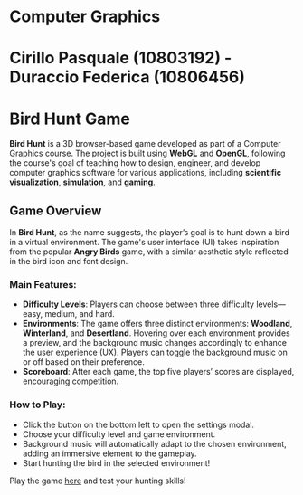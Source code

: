 # Computer Graphics 

# Cirillo Pasquale (10803192) - Duraccio Federica (10806456) 

# Bird Hunt Game

**Bird Hunt** is a 3D browser-based game developed as part of a Computer Graphics course. The project is built using **WebGL** and **OpenGL**, following the course's goal of teaching how to design, engineer, and develop computer graphics software for various applications, including **scientific visualization**, **simulation**, and **gaming**.

## Game Overview

In **Bird Hunt**, as the name suggests, the player’s goal is to hunt down a bird in a virtual environment. The game's user interface (UI) takes inspiration from the popular **Angry Birds** game, with a similar aesthetic style reflected in the bird icon and font design.

### Main Features:
- **Difficulty Levels**: Players can choose between three difficulty levels—easy, medium, and hard.
- **Environments**: The game offers three distinct environments: **Woodland**, **Winterland**, and **Desertland**. Hovering over each environment provides a preview, and the background music changes accordingly to enhance the user experience (UX). Players can toggle the background music on or off based on their preference.
- **Scoreboard**: After each game, the top five players’ scores are displayed, encouraging competition.

### How to Play:
- Click the button on the bottom left to open the settings modal.
- Choose your difficulty level and game environment.
- Background music will automatically adapt to the chosen environment, adding an immersive element to the gameplay.
- Start hunting the bird in the selected environment!

Play the game [here](https://pasqualecirillo.github.io/Computer-Graphics/) and test your hunting skills!
